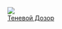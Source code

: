 ![](/books/city_fantasy/Аркадий%20Николаевич%20Шушпанов/Теневой%20Дозор.jpg)  
[Теневой Дозор](/books/city_fantasy/Аркадий%20Николаевич%20Шушпанов/Теневой%20Дозор)